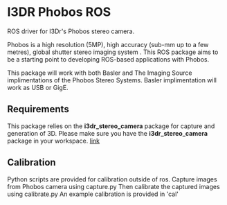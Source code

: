 # I3DR Phobos ROS

ROS driver for I3Dr's Phobos stereo camera.

Phobos is a high resolution (5MP), high accuracy (sub-mm up to a few metres), global shutter stereo imaging system . This ROS package aims to be a starting point to developing ROS-based applications with Phobos. 

This package will work with both Basler and The Imaging Source implimentations of the Phobos Stereo Systems.
Basler implimentation will work as USB or GigE. 

## Requirements

This package relies on the **i3dr_stereo_camera** package for capture and generation of 3D. Please make sure you have the **i3dr_stereo_camera** package in your workspace.
[link](https://github.com/i3drobotics/i3dr_stereo_camera-ros.git)

## Calibration
Python scripts are provided for calibration outside of ros. 
Capture images from Phobos camera using capture.py
Then calibrate the captured images using calibrate.py
An example calibration is provided in 'cal'
